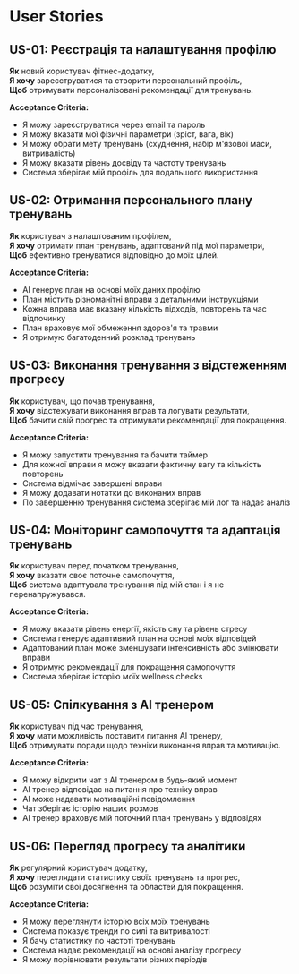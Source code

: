 # User Stories

## US-01: Реєстрація та налаштування профілю
**Як** новий користувач фітнес-додатку,  
**Я хочу** зареєструватися та створити персональний профіль,  
**Щоб** отримувати персоналізовані рекомендації для тренувань.

**Acceptance Criteria:**
- Я можу зареєструватися через email та пароль
- Я можу вказати мої фізичні параметри (зріст, вага, вік)
- Я можу обрати мету тренувань (схуднення, набір м'язової маси, витривалість)
- Я можу вказати рівень досвіду та частоту тренувань
- Система зберігає мій профіль для подальшого використання

## US-02: Отримання персонального плану тренувань
**Як** користувач з налаштованим профілем,  
**Я хочу** отримати план тренувань, адаптований під мої параметри,  
**Щоб** ефективно тренуватися відповідно до моїх цілей.

**Acceptance Criteria:**
- AI генерує план на основі моїх даних профілю
- План містить різноманітні вправи з детальними інструкціями
- Кожна вправа має вказану кількість підходів, повторень та час відпочинку
- План враховує мої обмеження здоров'я та травми
- Я отримую багатоденний розклад тренувань

## US-03: Виконання тренування з відстеженням прогресу
**Як** користувач, що почав тренування,  
**Я хочу** відстежувати виконання вправ та логувати результати,  
**Щоб** бачити свій прогрес та отримувати рекомендації для покращення.

**Acceptance Criteria:**
- Я можу запустити тренування та бачити таймер
- Для кожної вправи я можу вказати фактичну вагу та кількість повторень
- Система відмічає завершені вправи
- Я можу додавати нотатки до виконаних вправ
- По завершенню тренування система зберігає мій лог та надає аналіз

## US-04: Моніторинг самопочуття та адаптація тренувань
**Як** користувач перед початком тренування,  
**Я хочу** вказати своє поточне самопочуття,  
**Щоб** система адаптувала тренування під мій стан і я не перенапружувався.

**Acceptance Criteria:**
- Я можу вказати рівень енергії, якість сну та рівень стресу
- Система генерує адаптивний план на основі моїх відповідей
- Адаптований план може зменшувати інтенсивність або змінювати вправи
- Я отримую рекомендації для покращення самопочуття
- Система зберігає історію моїх wellness checks

## US-05: Спілкування з AI тренером
**Як** користувач під час тренування,  
**Я хочу** мати можливість поставити питання AI тренеру,  
**Щоб** отримувати поради щодо техніки виконання вправ та мотивацію.

**Acceptance Criteria:**
- Я можу відкрити чат з AI тренером в будь-який момент
- AI тренер відповідає на питання про техніку вправ
- AI може надавати мотиваційні повідомлення
- Чат зберігає історію наших розмов
- AI тренер враховує мій поточний план тренувань у відповідях

## US-06: Перегляд прогресу та аналітики
**Як** регулярний користувач додатку,  
**Я хочу** переглядати статистику своїх тренувань та прогрес,  
**Щоб** розуміти свої досягнення та областей для покращення.

**Acceptance Criteria:**
- Я можу переглянути історію всіх моїх тренувань
- Система показує тренди по силі та витривалості
- Я бачу статистику по частоті тренувань
- Система надає рекомендації на основі аналізу прогресу
- Я можу порівнювати результати різних періодів